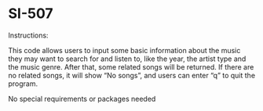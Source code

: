 # SI-507

Instructions:

This code allows users to input some basic information about the music they may want to search for and listen to, like the year, the artist type and the music genre. After that, some related songs will be returned. If there are no related songs, it will show “No songs”, and users can enter “q” to quit the program.

No special requirements or packages needed
